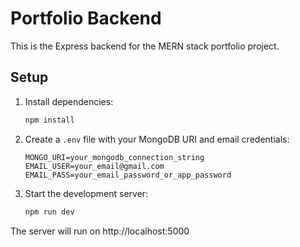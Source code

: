 # Portfolio Backend

This is the Express backend for the MERN stack portfolio project.

## Setup

1. Install dependencies:
   ```bash
   npm install
   ```
2. Create a `.env` file with your MongoDB URI and email credentials:
   ```env
   MONGO_URI=your_mongodb_connection_string
   EMAIL_USER=your_email@gmail.com
   EMAIL_PASS=your_email_password_or_app_password
   ```
3. Start the development server:
   ```bash
   npm run dev
   ```

The server will run on http://localhost:5000 